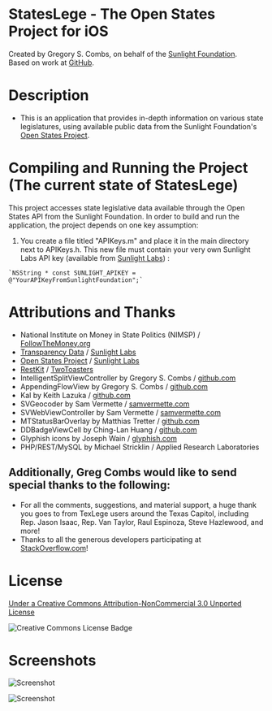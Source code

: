 StatesLege - The Open States Project for iOS 
=============
Created by Gregory S. Combs, on behalf of the [Sunlight Foundation](http://www.sunlightfoundation.com).  
Based on work at [GitHub](https://github.com/sunlightlabs/StatesLege).

Description
=============

- This is an application that provides in-depth information on various state legislatures, using available public data from the Sunlight Foundation's [Open States Project](http://openstates.sunlightlabs.com).

Compiling and Running the Project (The current state of StatesLege)
=============
This project accesses state legislative data available through the Open States API from the Sunlight Foundation.   In order to build and run the application, the project depends on one key assumption:

  1. You create a file titled "APIKeys.m" and place it in the main directory next to APIKeys.h.  This new file must contain your very own Sunlight Labs API key (available from [Sunlight Labs](http://services.sunlightlabs.com/)) :

    `NSString * const SUNLIGHT_APIKEY = @"YourAPIKeyFromSunlightFoundation";`
  
Attributions and Thanks
=============
- National Institute on Money in State Politics (NIMSP) / [FollowTheMoney.org](http://www.followthemoney.org)  
- [Transparency Data](http://transparencydata.org) /  [Sunlight Labs](http://sunlightlabs.com)  
- [Open States Project](http://openstates.sunlightlabs.com) / [Sunlight Labs](http://sunlightlabs.com)  
- [RestKit](http://restkit.org) / [TwoToasters](http://twotoasters.com)  
- IntelligentSplitViewController by Gregory S. Combs / [github.com](https://github.com/grgcombs/IntelligentSplitViewController)  
- AppendingFlowView by Gregory S. Combs / [github.com](https://github.com/grgcombs/AppendingFlowView)  
- Kal by Keith Lazuka / [github.com](https://github.com/klazuka/Kal)  
- SVGeocoder by Sam Vermette / [samvermette.com](http://samvermette.com)  
- SVWebViewController by Sam Vermette / [samvermette.com](http://samvermette.com)  
- MTStatusBarOverlay by Matthias Tretter / [github.com](https://github.com/myell0w/MTStatusBarOverlay)  
- DDBadgeViewCell by Ching-Lan Huang / [github.com](https://github.com/digdog/DDBadgeViewCell)  
- Glyphish icons by Joseph Wain / [glyphish.com](http://glyphish.com)  
- PHP/REST/MySQL by Michael Stricklin / Applied Research Laboratories  
  
Additionally, Greg Combs would like to send special thanks to the following:  
-  
- For all the comments, suggestions, and material support, a huge thank you goes to from TexLege users around the Texas Capitol, including Rep. Jason Isaac, Rep. Van Taylor, Raul Espinoza, Steve Hazlewood, and more!  
- Thanks to all the generous developers participating at [StackOverflow.com](http://stackoverflow.com)!  

License
=========================

[Under a Creative Commons Attribution-NonCommercial 3.0 Unported License](http://creativecommons.org/licenses/by-nc/3.0/)

![Creative Commons License Badge](http://i.creativecommons.org/l/by-nc/3.0/88x31.png "Creative Commons Attribution-NonCommercial")

Screenshots
=========================

![Screenshot](https://github.com/sunlightlabs/StatesLege/raw/master/Screenshots/iPhone/BillDetail.png "Bill Details")

![Screenshot](https://github.com/sunlightlabs/StatesLege/raw/master/Screenshots/iPad/LegeDetail.png "Legislator Details")
